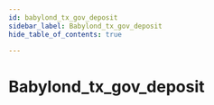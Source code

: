 ```yaml
---
id: babylond_tx_gov_deposit
sidebar_label: Babylond_tx_gov_deposit
hide_table_of_contents: true

---
```


# Babylond_tx_gov_deposit